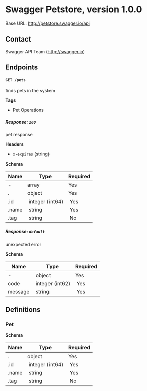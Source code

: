 # Swagger Petstore, version 1.0.0
Base URL: http://petstore.swagger.io/api

## Contact
Swagger API Team (http://swagger.io)

## Endpoints

#### `GET /pets`
finds pets in the system

**Tags**
- Pet Operations

##### Response: `200`
pet response

**Headers**
- `x-expires` (string)

**Schema**

| Name | Type | Required |
| --- | --- | --- |
| - | array | Yes |
| . | object | Yes |
| .id | integer (int64) | Yes |
| .name | string | Yes |
| .tag | string | No |


##### Response: `default`
unexpected error

**Schema**

| Name | Type | Required |
| --- | --- | --- |
| - | object | Yes |
| code | integer (int62) | Yes |
| message | string | Yes |

## Definitions

### Pet

**Schema**

| Name | Type | Required |
| --- | --- | --- |
| . | object | Yes |
| .id | integer (int64) | Yes |
| .name | string | Yes |
| .tag | string | No |
